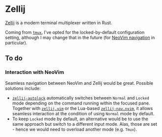 # Zellij

[Zellij] is a modern terminal multiplexer written in Rust.

Coming from [`tmux`], I've opted for the locked-by-default configuration setting,
although I may change that in the future (for [NeoVim navigation](#interaction-with-neovim)
in particular).

## To do

### Interaction with NeoVim

Seamless navigation between NeoVim and Zellij would be great. Possible solutions
include:

- [`zellij-autolock`] automatically switches between `Normal` and `Locked` mode
  depending on the command running within the focused pane.
  Together with [`zellij.vim`] or the Lua-based [`zellij-nav.nvim`], it allows
  seamless interaction at the condition of using `Normal` mode by default.
- To keep `Locked` mode by default, an alternative would be to use the same
  approach but switch to a different input mode. Alas, those are set -
  hence we would need to overload another mode (e.g. `Tmux`).

[Zellij]: https://zellij.dev/
[`tmux`]: https://github.com/tmux/tmux
[`zellij-autolock`]: https://github.com/fresh2dev/zellij-autolock
[`zellij.vim`]: https://github.com/fresh2dev/zellij.vim
[`zellij-nav.nvim`]: https://github.com/swaits/zellij-nav.nvim
